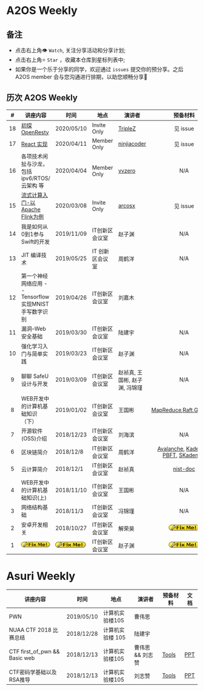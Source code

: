 # A2OS Weekly


## 备注
- 点击右上角:eye: `Watch`, 关注分享活动和分享计划;
- 点击右上角:star: `Star` ，收藏本仓库到星标列表中;
- 如果你是一个乐于分享的同学，欢迎通过 `issues` 提交你的预分享。之后 A2OS member 会与您沟通进行排期，以助您顺畅分享:tada:

## 历次 A2OS Weekly

| # | 讲座内容                      | 时间                   | 地点           | 演讲者 |  预备材料 | 文档                                                         |
|:----:| ----------------------------- | ---------------------- | -------------- | ------ | :----: | :------------------------------------------------------------: |
|18| [初探 OpenResty](https://github.com/NUAA-Open-Source/weekly/issues/7) | 2020/05/10 | Invite Only | [TripleZ](https://github.com/Triple-Z) | 见 issue | |
|17| [React 实现](https://github.com/NUAA-Open-Source/weekly/issues/4) | 2020/04/11 | Member Only | [ninjiacoder](https://github.com/RayZhao1998) | 见 issue | |
|16| 各项技术闲扯与沙龙，包括 ipv6/RTOS/云架构 等 | 2020/04/04 | Member Only | [vvzero](https://github.com/villivateur) | N/A | N/A |
|15| [流式计算入门-以Apache Flink为例](https://github.com/NUAA-Open-Source/weekly/issues/3) | 2020/03/08 | Invite Only | [arcosx](https://github.com/arcosx) | 见 issue | |
|14| 我是如何从0到1参与Swift的开发 | 2019/11/09 | IT创新区会议室 | 赵子渊 | N/A | [Slides](https://ftp.a2os.club/%E6%88%91%E6%98%AF%E5%A6%82%E4%BD%95%E4%BB%8E0%E5%88%B01%E5%8F%82%E4%B8%8ESwift%E7%9A%84%E5%BC%80%E5%8F%91-%E8%B5%B5%E5%AD%90%E6%B8%8A/%E6%88%91%E6%98%AF%E5%A6%82%E4%BD%95%E4%BB%8E0%E5%88%B01%E5%8F%82%E4%B8%8ESwift%E7%9A%84%E5%BC%80%E5%8F%91.pptx) |
|13| JIT 编译技术 | 2019/05/25 | IT 创新区会议室 | 周鹤洋 | N/A | [Slides](https://ftp.a2os.club/JIT%20%E7%BC%96%E8%AF%91%E6%8A%80%E6%9C%AF-%E5%91%A8%E9%B9%A4%E6%B4%8B/JIT%20Compilation%20%40%20A2OS%20Weekly.pdf) |
|12| 第一个神经网络应用 -- Tensorflow实现MNIST手写数字识别 | 2019/04/26 | IT创新区会议室 | 刘嘉木 |  | |
|11| 漏洞–Web安全基础 | 2019/03/30 | IT创新区会议室 | 陆建宇 | N/A | [Slides](https://ftp.a2os.club/%E6%BC%8F%E6%B4%9E-Web%E5%AE%89%E5%85%A8%E5%9F%BA%E7%A1%80/WebSecurityForA2OS.pdf) |
|10| 强化学习入门与简单实践 | 2019/03/23 | IT创新区会议室 | 赵子渊 | N/A | [Slides](https://ftp.a2os.club/%E5%BC%BA%E5%8C%96%E5%AD%A6%E4%B9%A0%E5%85%A5%E9%97%A8%E4%B8%8E%E7%AE%80%E5%8D%95%E5%AE%9E%E8%B7%B5/%E5%BC%BA%E5%8C%96%E5%AD%A6%E4%B9%A0%E5%85%A5%E9%97%A8%E5%92%8C%E7%AE%80%E5%8D%95%E5%BA%94%E7%94%A8.pptx) |
|9| 聊聊 SafeU 设计与开发 | 2019/03/09 | IT创新区会议室 | 赵祯真, 王国彬, 赵子渊, 冯锦瑾 | N/A | [Slides@RayZhao](https://ftp.a2os.club/%E8%81%8A%E8%81%8A%20SafeU%20%E8%AE%BE%E8%AE%A1%E4%B8%8E%E5%BC%80%E5%8F%91/SafeU%20%E5%89%8D%E7%AB%AF%E5%88%86%E4%BA%AB%40RayZhao.pdf), <br> [Slides@vvzero](https://ftp.a2os.club/%E8%81%8A%E8%81%8A%20SafeU%20%E8%AE%BE%E8%AE%A1%E4%B8%8E%E5%BC%80%E5%8F%91/SafeU%20%E5%B7%A5%E4%BD%9C%E5%88%86%E4%BA%AB%20-%20vvzero.pdf), <br>[Slides@TripleZ](https://ftp.a2os.club/%E8%81%8A%E8%81%8A%20SafeU%20%E8%AE%BE%E8%AE%A1%E4%B8%8E%E5%BC%80%E5%8F%91/SafeU%20%E5%90%8E%E7%AB%AF%E5%BC%80%E5%8F%91%E5%88%86%E4%BA%AB-ZZ%20Zhao.pdf), <br>[Slides@arcosx](https://ftp.a2os.club/%E8%81%8A%E8%81%8A%20SafeU%20%E8%AE%BE%E8%AE%A1%E4%B8%8E%E5%BC%80%E5%8F%91/Safeu%E5%90%8E%E7%AB%AF%E5%BC%80%E5%8F%91%E5%88%86%E4%BA%AB%E2%91%A1By%20arcosx.pdf) |
|8| WEB开发中的计算机基础知识（下）| 2019/01/02 | IT创新区会议室 | 王国彬 | [MapReduce](https://static.googleusercontent.com/media/research.google.com/zh-CN//archive/mapreduce-osdi04.pdf),[Raft](https://raft.github.io/raft.pdf),[GFS](https://static.googleusercontent.com/media/research.google.com/zh-CN//archive/gfs-sosp2003.pdf),[RPC](https://en.wikipedia.org/wiki/Remote_procedure_call) | [Slides](https://drive.google.com/open?id=1GPOZF82D926AlgIQ94nHauMC6eeauAoU) |
|7| 开源软件(OSS)介绍 | 2018/12/23 | IT创新区会议室 | 刘海滨 | N/A | [Slides](https://ftp.a2os.club/%E5%BC%80%E6%BA%90%E8%BD%AF%E4%BB%B6%E4%BB%8B%E7%BB%8D-%E5%88%98%E6%B5%B7%E6%BB%A8/A2OS_Weekly_Introduction_to_Open_Source.pdf) |
|6| 区块链简介 | 2018/12/8 | IT创新区会议室 | 周鹤洋 | [Avalanche](https://ftp.a2os.club/%E5%8C%BA%E5%9D%97%E9%93%BE%E7%AE%80%E4%BB%8B-%E5%91%A8%E9%B9%A4%E6%B4%8B/Avalanche.pdf), [Kademlia](https://ftp.a2os.club/%E5%8C%BA%E5%9D%97%E9%93%BE%E7%AE%80%E4%BB%8B-%E5%91%A8%E9%B9%A4%E6%B4%8B/Kademlia.pdf), [PBFT](https://ftp.a2os.club/%E5%8C%BA%E5%9D%97%E9%93%BE%E7%AE%80%E4%BB%8B-%E5%91%A8%E9%B9%A4%E6%B4%8B/PBFT.pdf), [SKademlia](https://ftp.a2os.club/%E5%8C%BA%E5%9D%97%E9%93%BE%E7%AE%80%E4%BB%8B-%E5%91%A8%E9%B9%A4%E6%B4%8B/SKademlia.pdf) | [Slides](https://ftp.a2os.club/%E5%8C%BA%E5%9D%97%E9%93%BE%E7%AE%80%E4%BB%8B-%E5%91%A8%E9%B9%A4%E6%B4%8B/%E5%8C%BA%E5%9D%97%E9%93%BE%E7%AE%80%E4%BB%8B.pdf) |
|5| 云计算简介 | 2018/12/1 | IT创新区会议室 | 赵祯真 | [nist-doc](https://ftp.a2os.club/%E4%BA%91%E8%AE%A1%E7%AE%97%E7%AE%80%E4%BB%8B-%E8%B5%B5%E7%A5%AF%E7%9C%9F/nistspecialpublication800-145.pdf) | [Slides](https://ftp.a2os.club/%E4%BA%91%E8%AE%A1%E7%AE%97%E7%AE%80%E4%BB%8B-%E8%B5%B5%E7%A5%AF%E7%9C%9F/A2OS_Weekly_Introduction_to_Cloud.pdf) |
|4| WEB开发中的计算机基础知识(上) | 2018/11/10             | IT创新区会议室 | 王国彬 | N/A |[PDF](https://drive.google.com/file/d/14pJYEO6gW2tVXEeFtxYipToxoOTjuxXo/view) |
|3| 网络结构基础                  | 2018/11/3              | IT创新区会议室 | 冯锦瑾 | N/A | [7z](https://drive.google.com/open?id=1kJFVe0HAwBf1G78E4LZCpTGZ0552ZchA) |
|2| 安卓开发相关                  | 2018/10/27             | IT创新区会议室 | 解荣昊 | [![](img/fixme.gif)]()    | [![](img/fixme.gif)]()                                   |
|1| [![](img/fixme.gif)]()        | [![](img/fixme.gif)]() | IT创新区会议室 | 赵子渊 | [![](img/fixme.gif)]()    | [![](img/fixme.gif)]()                                   |



# Asuri Weekly

| 讲座内容                 | 时间       | 地点            | 演讲者 | 预备材料                   | 文档                                 |
| ------------------------ | ---------- | --------------- | ------ | -------------------------- | ------------------------------------ |
| PWN | 2019/05/10 | 计算机实验楼105 | 曹伟思 | | |
| NUAA CTF 2018 比赛总结 | 2018/12/28 | 计算机实验楼 105 | 陆建宇 | | |
| CTF first_of_pwn && Basic web | 2018/12/13 | 计算机实验楼105 | 曹伟思 && 刘志赞 | [Tools](https://ftp.a2os.club/NUAACTF-20181221/pwn.zip) | [PPT](https://ftp.a2os.club/NUAACTF-20181221/first_of_pwn.pdf) |
| CTF密码学基础以及RSA推导 | 2018/12/13 | 计算机实验楼105 | 刘志赞 | [Tools](https://ftp.a2os.club/CTF%E5%AF%86%E7%A0%81%E5%AD%A6%E5%9F%BA%E7%A1%80%E4%BB%A5%E5%8F%8ARSA%E6%8E%A8%E5%AF%BC-%E5%88%98%E5%BF%97%E8%B5%9E/CTF%E5%AF%86%E7%A0%81%E5%AD%A6%E7%AE%80%E4%BB%8B-%E5%88%98%E5%BF%97%E8%B5%9E.zip) | [PPT](https://ftp.a2os.club/CTF%E5%AF%86%E7%A0%81%E5%AD%A6%E5%9F%BA%E7%A1%80%E4%BB%A5%E5%8F%8ARSA%E6%8E%A8%E5%AF%BC-%E5%88%98%E5%BF%97%E8%B5%9E/Crypto.pptx) |
